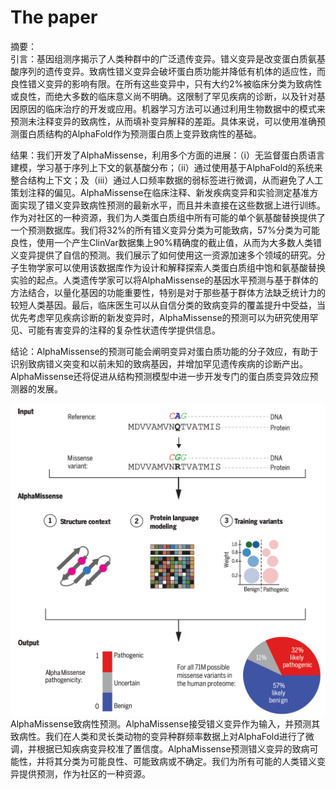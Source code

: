 # The paper
摘要：  
引言：基因组测序揭示了人类种群中的广泛遗传变异。错义变异是改变蛋白质氨基酸序列的遗传变异。致病性错义变异会破坏蛋白质功能并降低有机体的适应性，而良性错义变异的影响有限。在所有这些变异中，只有大约2%被临床分类为致病性或良性，而绝大多数的临床意义尚不明确。这限制了罕见疾病的诊断，以及针对基因原因的临床治疗的开发或应用。机器学习方法可以通过利用生物数据中的模式来预测未注释变异的致病性，从而填补变异解释的差距。具体来说，可以使用准确预测蛋白质结构的AlphaFold作为预测蛋白质上变异致病性的基础。  

结果：我们开发了AlphaMissense，利用多个方面的进展：（i）无监督蛋白质语言建模，学习基于序列上下文的氨基酸分布；（ii）通过使用基于AlphaFold的系统来整合结构上下文；及（iii）通过人口频率数据的弱标签进行微调，从而避免了人工策划注释的偏见。AlphaMissense在临床注释、新发疾病变异和实验测定基准方面实现了错义变异致病性预测的最新水平，而且并未直接在这些数据上进行训练。作为对社区的一种资源，我们为人类蛋白质组中所有可能的单个氨基酸替换提供了一个预测数据库。我们将32%的所有错义变异分类为可能致病，57%分类为可能良性，使用一个产生ClinVar数据集上90%精确度的截止值，从而为大多数人类错义变异提供了自信的预测。我们展示了如何使用这一资源加速多个领域的研究。分子生物学家可以使用该数据库作为设计和解释探索人类蛋白质组中饱和氨基酸替换实验的起点。人类遗传学家可以将AlphaMissense的基因水平预测与基于群体的方法结合，以量化基因的功能重要性，特别是对于那些基于群体方法缺乏统计力的较短人类基因。最后，临床医生可以从自信分类的致病变异的覆盖提升中受益，当优先考虑罕见疾病诊断的新发变异时，AlphaMissense的预测可以为研究使用罕见、可能有害变异的注释的复杂性状遗传学提供信息。 

结论：AlphaMissense的预测可能会阐明变异对蛋白质功能的分子效应，有助于识别致病错义突变和以前未知的致病基因，并增加罕见遗传疾病的诊断产出。AlphaMissense还将促进从结构预测模型中进一步开发专门的蛋白质变异效应预测器的发展。 

![fig](/image/fig.png)  
AlphaMissense致病性预测。AlphaMissense接受错义变异作为输入，并预测其致病性。我们在人类和灵长类动物的变异种群频率数据上对AlphaFold进行了微调，并根据已知疾病变异校准了置信度。AlphaMissense预测错义变异的致病可能性，并将其分类为可能良性、可能致病或不确定。我们为所有可能的人类错义变异提供预测，作为社区的一种资源。  







